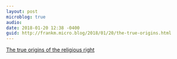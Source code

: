```yaml
---
layout: post
microblog: true
audio: 
date: 2018-01-20 12:38 -0400
guid: http://frankm.micro.blog/2018/01/20/the-true-origins.html
---
```

[The true origins of the religious right ](https://www.youtube.com/watch?v=_Gf4jN1xoSo&feature=share)
